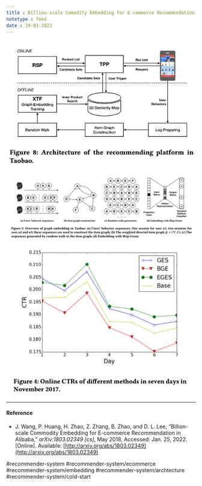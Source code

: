```yaml
---
title : Billion-scale Comodity Embedding for E-commerce Recommendation an Alibaba
notetype : feed
date : 24-01-2022
---
```




![Taobao Architecture](/assets/img/taobao-architecture.png)


![Taobao embedding](/assets/img/taobao-embedding.png)


![Taobao Results](/assets/img/taobao-ctr.png)

---

#### Reference
- J. Wang, P. Huang, H. Zhao, Z. Zhang, B. Zhao, and D. L. Lee, “Billion-scale Commodity Embedding for E-commerce Recommendation in Alibaba,” _arXiv:1803.02349 [cs]_, May 2018, Accessed: Jan. 25, 2022. [Online]. Available: [http://arxiv.org/abs/1803.02349](http://arxiv.org/abs/1803.02349)


#recommender-system #recommender-system/ecommerce #recommender-system/embedding #recommender-system/archtecture #recommender-system/cold-start     